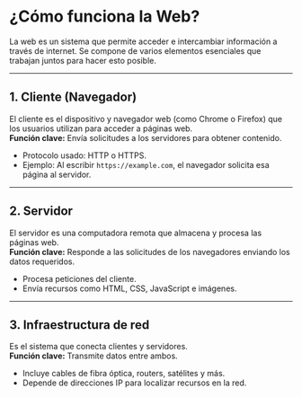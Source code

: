 # ¿Cómo funciona la Web?

La web es un sistema que permite acceder e intercambiar información a través de internet. Se compone de varios elementos esenciales que trabajan juntos para hacer esto posible.

---

## 1. Cliente (Navegador)
El cliente es el dispositivo y navegador web (como Chrome o Firefox) que los usuarios utilizan para acceder a páginas web.  
**Función clave:** Envía solicitudes a los servidores para obtener contenido.

- Protocolo usado: HTTP o HTTPS.
- Ejemplo: Al escribir `https://example.com`, el navegador solicita esa página al servidor.

---

## 2. Servidor
El servidor es una computadora remota que almacena y procesa las páginas web.  
**Función clave:** Responde a las solicitudes de los navegadores enviando los datos requeridos.

- Procesa peticiones del cliente.
- Envía recursos como HTML, CSS, JavaScript e imágenes.

---

## 3. Infraestructura de red
Es el sistema que conecta clientes y servidores.  
**Función clave:** Transmite datos entre ambos.

- Incluye cables de fibra óptica, routers, satélites y más.
- Depende de direcciones IP para localizar recursos en la red.

